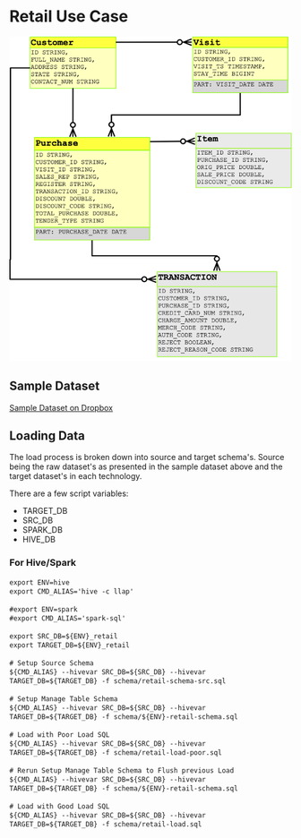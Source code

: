 # Retail Use Case

![Data Model](./schema/data-model.png)

## Sample Dataset

[Sample Dataset on Dropbox](https://www.dropbox.com/s/d8h421unl78mtlg/retail_data.zip?dl=0)

## Loading Data

The load process is broken down into source and target schema's.  Source being the raw dataset's as presented in the sample dataset above and the target dataset's in each technology.

There are a few script variables:
- TARGET_DB
- SRC_DB
- SPARK_DB
- HIVE_DB

### For Hive/Spark
```
export ENV=hive
export CMD_ALIAS='hive -c llap'

#export ENV=spark
#export CMD_ALIAS='spark-sql'

export SRC_DB=${ENV}_retail
export TARGET_DB=${ENV}_retail

# Setup Source Schema
${CMD_ALIAS} --hivevar SRC_DB=${SRC_DB} --hivevar TARGET_DB=${TARGET_DB} -f schema/retail-schema-src.sql

# Setup Manage Table Schema
${CMD_ALIAS} --hivevar SRC_DB=${SRC_DB} --hivevar TARGET_DB=${TARGET_DB} -f schema/${ENV}-retail-schema.sql

# Load with Poor Load SQL
${CMD_ALIAS} --hivevar SRC_DB=${SRC_DB} --hivevar TARGET_DB=${TARGET_DB} -f schema/retail-load-poor.sql

# Rerun Setup Manage Table Schema to Flush previous Load
${CMD_ALIAS} --hivevar SRC_DB=${SRC_DB} --hivevar TARGET_DB=${TARGET_DB} -f schema/${ENV}-retail-schema.sql

# Load with Good Load SQL
${CMD_ALIAS} --hivevar SRC_DB=${SRC_DB} --hivevar TARGET_DB=${TARGET_DB} -f schema/retail-load.sql

```
